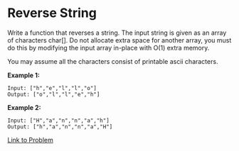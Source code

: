 # Reverse String

Write a function that reverses a string. The input string is given as an array of characters char[].
Do not allocate extra space for another array, you must do this by modifying the input array in-place with O(1) extra memory.

You may assume all the characters consist of printable ascii characters.

**Example 1:**

```
Input: ["h","e","l","l","o"]
Output: ["o","l","l","e","h"]
```

**Example 2:**

```
Input: ["H","a","n","n","a","h"]
Output: ["h","a","n","n","a","H"]
```

[Link to Problem](https://leetcode.com/explore/challenge/card/june-leetcoding-challenge/539/week-1-june-1st-june-7th/3350/)
